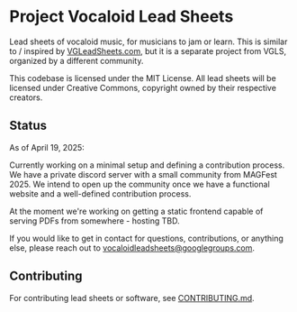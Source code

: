 # Project Vocaloid Lead Sheets

Lead sheets of vocaloid music, for musicians to jam or learn.
This is similar to / inspired by [VGLeadSheets.com](https://www.vgleadsheets.com/),
but it is a separate project from VGLS, organized by a different community.

This codebase is licensed under the MIT License.
All lead sheets will be licensed under Creative Commons,
copyright owned by their respective creators.

## Status

As of April 19, 2025:

Currently working on a minimal setup and defining a contribution process.
We have a private discord server with a small community from MAGFest 2025.
We intend to open up the community once we have a functional website
and a well-defined contribution process.

At the moment we're working on getting a static frontend capable of serving
PDFs from somewhere - hosting TBD.

If you would like to get in contact for questions, contributions,
or anything else, please reach out to
[vocaloidleadsheets@googlegroups.com](mailto:vocaloidleadsheets@googlegroups.com).

## Contributing

For contributing lead sheets or software, see
[CONTRIBUTING.md](./CONTRIBUTING.md).
